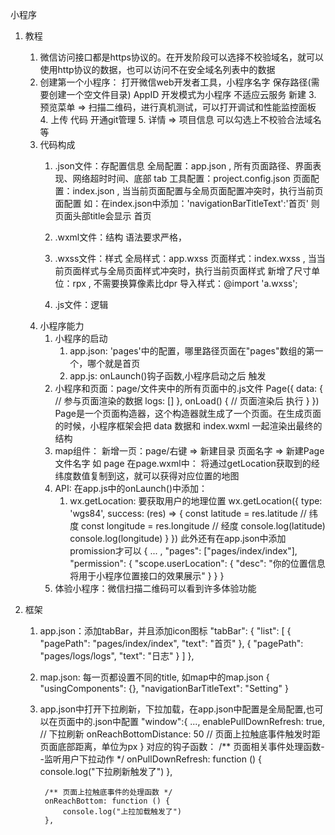 小程序
1. 教程
    1. 微信访问接口都是https协议的。在开发阶段可以选择不校验域名，就可以使用http协议的数据，也可以访问不在安全域名列表中的数据
    2. 创建第一个小程序：
        打开微信web开发者工具，小程序名字 保存路径(需要创建一个空文件目录)  AppID   开发模式为小程序  不适应云服务  新建
        3. 预览菜单 => 扫描二维码，进行真机测试，可以打开调试和性能监控面板
        4. 上传 代码 开通git管理 
        5. 详情 => 项目信息 可以勾选上不校验合法域名等
    3. 代码构成
        1. .json文件：存配置信息
            全局配置：app.json , 所有页面路径、界面表现、网络超时时间、底部 tab
            工具配置：project.config.json
            页面配置：index.json , 当当前页面配置与全局页面配置冲突时，执行当前页面配置
                    如：在index.json中添加：'navigationBarTitleText':'首页'
                    则页面头部title会显示 首页

        2. .wxml文件：结构
            语法要求严格，
        3. .wxss文件：样式
            全局样式：app.wxss 
            页面样式：index.wxss , 当当前页面样式与全局页面样式冲突时，执行当前页面样式
            新增了尺寸单位：rpx , 不需要换算像素比dpr
            导入样式：@import 'a.wxss';
        4. .js文件：逻辑
    4. 小程序能力
        1. 小程序的启动
            1. app.json: 'pages'中的配置，哪里路径页面在"pages"数组的第一个，哪个就是首页
            2. app.js: onLaunch()钩子函数,小程序启动之后 触发
        2. 小程序和页面：page/文件夹中的所有页面中的.js文件
                    Page({
                        data: { // 参与页面渲染的数据
                            logs: []
                        },
                        onLoad() {
                            // 页面渲染后 执行
                        }
                    })
            Page是一个页面构造器，这个构造器就生成了一个页面。在生成页面的时候，小程序框架会把 data 数据和 index.wxml 一起渲染出最终的结构
        3. map组件：<map longitude="广州经度" latitude="广州纬度"></map>
            新增一页：page/右键 => 新建目录 页面名字 => 新建Page  文件名字 如 page
                在page.wxml中：<map longitude="广州经度" latitude="广州纬度"></map>
                将通过getLocation获取到的经纬度数值复制到这，就可以获得对应位置的地图
        4. API:  在app.js中的onLaunch()中添加：
            1. wx.getLocation: 要获取用户的地理位置
                wx.getLocation({
                    type: 'wgs84',
                    success: (res) => {
                        const latitude = res.latitude // 纬度
                        const longitude = res.longitude // 经度
                        console.log(latitude)
                        console.log(longitude)
                    }
                })
                此外还有在app.json中添加promission才可以
                    {
                        ... ,
                        "pages": ["pages/index/index"],
                        "permission": {
                            "scope.userLocation": {
                            "desc": "你的位置信息将用于小程序位置接口的效果展示"
                            }
                        }
                    }
        5. 体验小程序：微信扫描二维码可以看到许多体验功能

2. 框架
    1. app.json：添加tabBar，并且添加icon图标
        "tabBar": {
            "list": [
                {
                    "pagePath": "pages/index/index",
                    "text": "首页"
                },
                {
                    "pagePath": "pages/logs/logs",
                    "text": "日志"
                }
            ]
        },
    2. map.json: 每一页都设置不同的title, 如map中的map.json
        {
            "usingComponents": {},
            "navigationBarTitleText": "Setting"
        }
    3. app.json中打开下拉刷新，下拉加载，在app.json中配置是全局配置,也可以在页面中的.json中配置
        "window":{
            ...,
            enablePullDownRefresh: true, // 下拉刷新
            onReachBottomDistance: 50  // 页面上拉触底事件触发时距页面底部距离，单位为px
        }
        对应的钩子函数：
            /** 页面相关事件处理函数--监听用户下拉动作 */
            onPullDownRefresh: function () {
                console.log("下拉刷新触发了")
            },

            /** 页面上拉触底事件的处理函数 */
            onReachBottom: function () {
                console.log("上拉加载触发了")
            },
